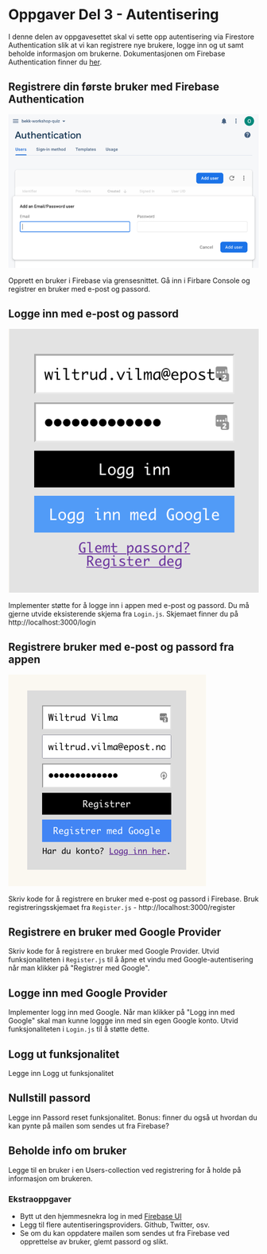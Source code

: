 # Oppgaver Del 3 - Autentisering

I denne delen av oppgavesettet skal vi sette opp autentisering via Firestore Authentication slik at vi kan registrere nye brukere, logge inn og ut samt beholde informasjon om brukerne. 
Dokumentasjonen om Firebase Authentication finner du [her](https://firebase.google.com/docs/auth).

## Registrere din første bruker med Firebase Authentication
![Registrer med firebase](/resources/registerWithFirebase.png)

Opprett en bruker i Firebase via grensesnittet. Gå inn i Firbare Console og registrer en bruker med e-post og passord.

## Logge inn med e-post og passord
![Logg inn med epost](/resources/loginWithEmail.png)

Implementer støtte for å logge inn i appen med e-post og passord. Du må gjerne utvide eksisterende skjema fra ``Login.js``. Skjemaet finner du på http://localhost:3000/login 

## Registrere bruker med e-post og passord fra appen

![Registrer bruker med e-post](/resources/registerWithEmail.png)

Skriv kode for å registrere en bruker med e-post og passord i Firebase. Bruk registreringsskjemaet fra ``Register.js`` - http://localhost:3000/register


## Registrere en bruker med Google Provider

Skriv kode for å registrere en bruker med Google Provider. Utvid funksjonaliteten i ``Register.js`` til å åpne et vindu med Google-autentisering når man klikker på "Registrer med Google".


## Logge inn med Google Provider
Implementer logg inn med Google. Når man klikker på "Logg inn med Google" skal man kunne loggge inn med sin egen Google konto. Utvid funksjonaliteten i ``Login.js`` til å støtte dette. 


## Logg ut funksjonalitet
Legge inn Logg ut funksjonalitet

## Nullstill passord
Legge inn Passord reset funksjonalitet. Bonus: finner du også ut hvordan du kan pynte på mailen som sendes ut fra Firebase?

## Beholde info om bruker
Legge til en bruker i en Users-collection ved registrering for å holde på informasjon om brukeren.


### Ekstraoppgaver

- Bytt ut den hjemmesnekra log in med [Firebase UI](https://github.com/firebase/firebaseui-web)
- Legg til flere autentiseringsproviders. Github, Twitter, osv.
- Se om du kan oppdatere mailen som sendes ut fra Firebase ved opprettelse av bruker, glemt passord og slikt.
